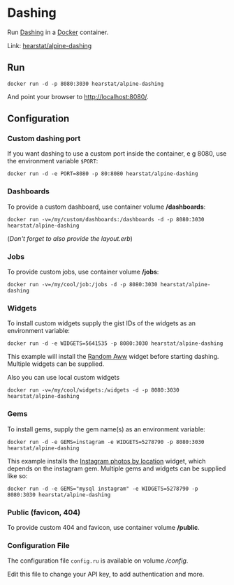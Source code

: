# Dashing
Run [Dashing](http://dashing.io/) in a [Docker](http://docker.io/) container.

Link: [hearstat/alpine-dashing](https://registry.hub.docker.com/u/hearstat/alpine-dashing/)


## Run
```
docker run -d -p 8080:3030 hearstat/alpine-dashing
```

And point your browser to [http://localhost:8080/](http://localhost:8080/).


## Configuration
### Custom dashing port
If you want dashing to use a custom port inside the container, e g 8080, use the environment variable `$PORT`:

```
docker run -d -e PORT=8080 -p 80:8080 hearstat/alpine-dashing
```

### Dashboards
To provide a custom dashboard, use container volume **/dashboards**:

```
docker run -v=/my/custom/dashboards:/dashboards -d -p 8080:3030 hearstat/alpine-dashing
```

(*Don't forget to also provide the layout.erb*)

### Jobs
To provide custom jobs, use container volume **/jobs**:

```
docker run -v=/my/cool/job:/jobs -d -p 8080:3030 hearstat/alpine-dashing
```

### Widgets
To install custom widgets supply the gist IDs of the widgets as an environment variable:

```
docker run -d -e WIDGETS=5641535 -p 8080:3030 hearstat/alpine-dashing
```

This example will install the [Random Aww](https://gist.github.com/chelsea/5641535) widget
before starting dashing. Multiple widgets can be supplied.

Also you can use local custom widgets

```
docker run -v=/my/cool/widgets:/widgets -d -p 8080:3030 hearstat/alpine-dashing
```


### Gems
To install gems, supply the gem name(s) as an environment variable:

```
docker run -d -e GEMS=instagram -e WIDGETS=5278790 -p 8080:3030 hearstat/alpine-dashing
```

This example installs the [Instagram photos by location](https://gist.github.com/mjamieson/5278790) widget,
which depends on the instagram gem. Multiple gems and widgets can be supplied like so:

```
docker run -d -e GEMS="mysql instagram" -e WIDGETS=5278790 -p 8080:3030 hearstat/alpine-dashing
```

### Public (favicon, 404)
To provide custom 404 and favicon, use container volume **/public**.

### Configuration File
The configuration file `config.ru` is available on volume */config*.

Edit this file to change your API key, to add authentication and more.

